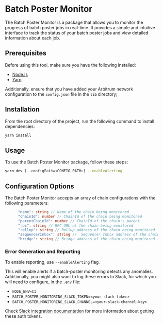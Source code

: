 # Batch Poster Monitor

The Batch Poster Monitor is a package that allows you to monitor the progress of batch poster jobs in real-time. It provides a simple and intuitive interface to track the status of your batch poster jobs and view detailed information about each job.

## Prerequisites

Before using this tool, make sure you have the following installed:

- [Node.js](https://nodejs.org/en)
- [Yarn](https://classic.yarnpkg.com/lang/en/docs/install/#mac-stable)

Additionally, ensure that you have added your Arbitrum network configuration to the `config.json` file in the `lib` directory;

## Installation

From the root directory of the project, run the following command to install dependencies:

```bash
yarn install
```

## Usage

To use the Batch Poster Monitor package, follow these steps:

```bash
yarn dev [--configPath=<CONFIG_PATH>] --enableAlerting
```

## Configuration Options

The Batch Poster Monitor accepts an array of chain configurations with the following parameters:

```typescript
      "name": string // Name of the chain being monitored
      "chainId": number // ChainId of the chain being monitored
      "parentChainId": number // ChainId of the chain's parent
      "rpc": string // RPC URL of the chain being monitored
      "rollup": string // Rollup address of the chain being monitored
      "sequencerInbox": string //  Sequencer Inbox address of the chain being monitored
      "bridge": string // Bridge address of the chain being monitored

```

### Error Generation and Reporting

To enable reporting, use `--enableAlerting` flag.

This will enable alerts if a batch-poster monitoring detects any anomalies. Additionally, you might also want to log these errors to Slack, for which you will need to configure, in the `.env` file:

- `NODE_ENV=CI`
- `BATCH_POSTER_MONITORING_SLACK_TOKEN=<your-slack-token>`
- `BATCH_POSTER_MONITORING_SLACK_CHANNEL=<your-slack-channel-key>`

Check [Slack integration documentation](https://api.slack.com/quickstart) for more information about getting these auth tokens.
